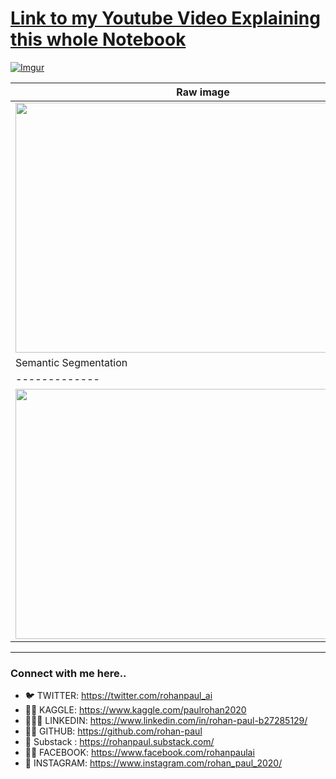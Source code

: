 # [Link to my Youtube Video Explaining this whole Notebook](https://www.youtube.com/watch?v=Fjw7WbFDUQI&list=PLxqBkZuBynVRyOJs4RWmB_fKlOVe5S8CR&index=26)

[![Imgur](https://imgur.com/B2MMls0.png)](https://www.youtube.com/watch?v=Fjw7WbFDUQI&list=PLxqBkZuBynVRyOJs4RWmB_fKlOVe5S8CR&index=26)

| Raw image                                                             |
| --------------------------------------------------------------------- |
| <img height="400" width="600" src="https://i.ibb.co/8bj6qNH/42.jpg"/> |
| Semantic Segmentation                                                 |
| -------------                                                         |
| <img height="400" width="600" src="https://i.ibb.co/ctxy590/42.png"/> |

--------------

### Connect with me here..

- 🐦 TWITTER: https://twitter.com/rohanpaul_ai
- ​👨‍🔧​ KAGGLE: https://www.kaggle.com/paulrohan2020
- 👨🏻‍💼 LINKEDIN: https://www.linkedin.com/in/rohan-paul-b27285129/
- 👨‍💻 GITHUB: https://github.com/rohan-paul
- 🤖 Substack : https://rohanpaul.substack.com/
- 🧑‍🦰 FACEBOOK: https://www.facebook.com/rohanpaulai
- 📸 INSTAGRAM: https://www.instagram.com/rohan_paul_2020/